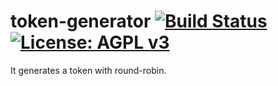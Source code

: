 # token-generator [![Build Status](https://travis-ci.org/CodeChain-io/rust-token-generator.svg?branch=master)](https://travis-ci.org/CodeChain-io/rust-token-generator) [![License: AGPL v3](https://img.shields.io/badge/License-AGPL%20v3-blue.svg)](https://www.gnu.org/licenses/agpl-3.0)
It generates a token with round-robin.
